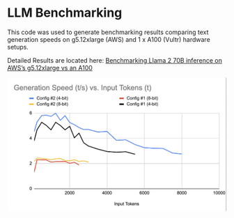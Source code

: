 # LLM Benchmarking

This code was used to generate benchmarking results comparing text generation speeds on g5.12xlarge (AWS) and 1 x A100 (Vultr) hardware setups.

Detailed Results are located here:
[Benchmarking Llama 2 70B inference on AWS’s g5.12xlarge vs an A100](https://medium.com/@krohling/benchmarking-llama-2-70b-inference-on-awss-g5-12xlarge-vs-an-a100-9d387d969177)

![](/assets/chart.png)